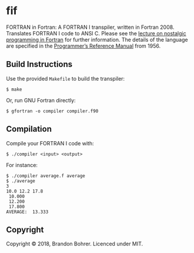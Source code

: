 # fif
FORTRAN in Fortran: A FORTRAN I transpiler, written in Fortran 2008. Translates
FORTRAN I code to ANSI C. Please see the
[lecture on nostalgic programming in Fortran](http://cyber.dabamos.de/programming/fortran/transcompiler/lecture01.pdf)
for further information. The details of the language are specified in the
[Programmer’s Reference Manual](https://www.fortran.com/FortranForTheIBM704.pdf)
from 1956.

## Build Instructions
Use the provided `Makefile` to build the transpiler:

```
$ make
```

Or, run GNU Fortran directly:

```
$ gfortran -o compiler compiler.f90
```

## Compilation
Compile your FORTRAN I code with:

```
$ ./compiler <input> <output>
```

For instance:

```
$ ./compiler average.f average
$ ./average
3
10.0 12.2 17.8
 10.000
 12.200
 17.800
AVERAGE:  13.333
```

## Copyright
Copyright © 2018, Brandon Bohrer. Licenced under MIT.
